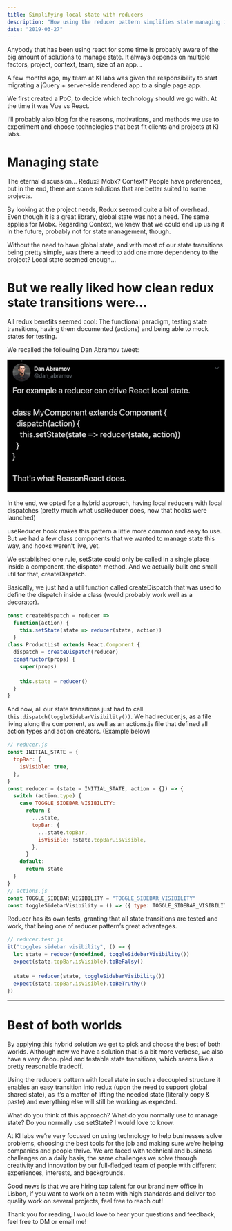 ```yaml
---
title: Simplifying local state with reducers
description: "How using the reducer pattern simplifies state managing in local components"
date: "2019-03-27"
---
```


Anybody that has been using react for some time is probably aware of the big amount of solutions to manage state. It always depends on multiple factors, project, context, team, size of an app…

A few months ago, my team at KI labs was given the responsibility to start migrating a jQuery + server-side rendered app to a single page app.

We first created a PoC, to decide which technology should we go with. At the time it was Vue vs React.

I’ll probably also blog for the reasons, motivations, and methods we use to experiment and choose technologies that best fit clients and projects at KI labs.

# Managing state

The eternal discussion… Redux? Mobx? Context? People have preferences, but in the end, there are some solutions that are better suited to some projects.

By looking at the project needs, Redux seemed quite a bit of overhead. Even though it is a great library, global state was not a need. The same applies for Mobx. Regarding Context, we knew that we could end up using it in the future, probably not for state management, though.

Without the need to have global state, and with most of our state transitions being pretty simple, was there a need to add one more dependency to the project? Local state seemed enough…

# But we really liked how clean redux state transitions were…

All redux benefits seemed cool: The functional paradigm, testing state transitions, having them documented (actions) and being able to mock states for testing.

We recalled the following Dan Abramov tweet:

![Dan Abramov tweet about reducers](./reducing-the-local-state/dan-tweet.png)

In the end, we opted for a hybrid approach, having local reducers with local dispatches (pretty much what useReducer does, now that hooks were launched)

useReducer hook makes this pattern a little more common and easy to use. But we had a few class components that we wanted to manage state this way, and hooks weren’t live, yet.

We established one rule, setState could only be called in a single place inside a component, the dispatch method. And we actually built one small util for that, createDispatch.

Basically, we just had a util function called createDispatch that was used to define the dispatch inside a class (would probably work well as a decorator).

```js
const createDispatch = reducer =>
  function(action) {
    this.setState(state => reducer(state, action))
  }
class ProductList extends React.Component {
  dispatch = createDispatch(reducer)
  constructor(props) {
    super(props)

    this.state = reducer()
  }
}
```

And now, all our state transitions just had to call `this.dispatch(toggleSidebarVisibility())`. We had reducer.js, as a file living along the component, as well as an actions.js file that defined all action types and action creators. (Example below)

```js
// reducer.js
const INITIAL_STATE = {
  topBar: {
    isVisible: true,
  },
}
const reducer = (state = INITIAL_STATE, action = {}) => {
  switch (action.type) {
    case TOGGLE_SIDEBAR_VISIBILITY:
      return {
        ...state,
        topBar: {
          ...state.topBar,
          isVisible: !state.topBar.isVisible,
        },
      }
    default:
      return state
  }
}
// actions.js
const TOGGLE_SIDEBAR_VISIBILITY = "TOGGLE_SIDEBAR_VISIBILITY"
const toggleSidebarVisibility = () => ({ type: TOGGLE_SIDEBAR_VISIBILITY })
```

Reducer has its own tests, granting that all state transitions are tested and work, that being one of reducer pattern’s great advantages.

```js
// reducer.test.js
it("toggles sidebar visibility", () => {
  let state = reducer(undefined, toggleSidebarVisibility())
  expect(state.topBar.isVisible).toBeFalsy()

  state = reducer(state, toggleSidebarVisibility())
  expect(state.topBar.isVisible).toBeTruthy()
})

```

____


# Best of both worlds

By applying this hybrid solution we get to pick and choose the best of both worlds. Although now we have a solution that is a bit more verbose, we also have a very decoupled and testable state transitions, which seems like a pretty reasonable tradeoff.

Using the reducers pattern with local state in such a decoupled structure it enables an easy transition into redux (upon the need to support global shared state), as it’s a matter of lifting the needed state (literally copy & paste) and everything else will still be working as expected.

What do you think of this approach? What do you normally use to manage state? Do you normally use setState? I would love to know.

At KI labs we’re very focused on using technology to help businesses solve problems, choosing the best tools for the job and making sure we’re helping companies and people thrive. We are faced with technical and business challenges on a daily basis, the same challenges we solve through creativity and innovation by our full-fledged team of people with different experiences, interests, and backgrounds.

Good news is that we are hiring top talent for our brand new office in Lisbon, if you want to work on a team with high standards and deliver top quality work on several projects, feel free to reach out!

Thank you for reading, I would love to hear your questions and feedback, feel free to DM or email me!

